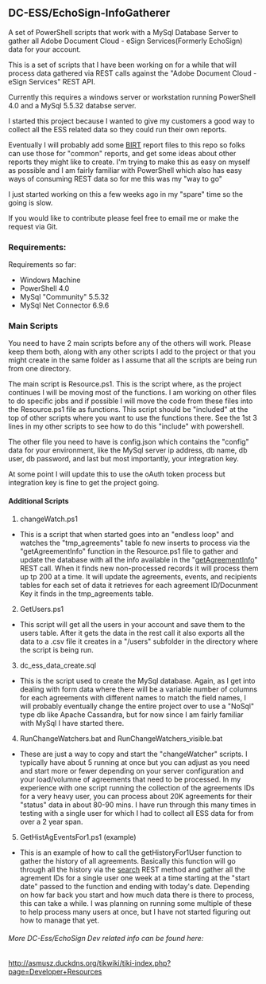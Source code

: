 ## DC-ESS/EchoSign-InfoGatherer
A set of PowerShell scripts that work with a MySql Database Server to gather all Adobe Document Cloud - eSign Services(Formerly EchoSign) data for your account.

This is a set of scripts that I have been working on for a while that will process data gathered via REST calls against the "Adobe Document Cloud - eSign Services" REST API.

Currently this requires a windows server or workstation running PowerShell 4.0 and a MySql 5.5.32 databse server.

I started this project because I wanted to give my customers a good way to collect all the ESS related data so they could run their own reports.

Eventually I will probably add some [BIRT](http://www.eclipse.org/birt/) report files to this repo so folks can use those for "common" reports, and get some ideas about other reports they might like to create.  I'm trying to make this as easy on myself as possible and I am fairly familiar with PowerShell which also has easy ways of consuming REST data so for me this was my "way to go"

I just started working on this a few weeks ago in my "spare" time so the going is slow.

If you would like to contribute please feel free to email me or make the request via Git.

### Requirements:
Requirements so far:

* Windows Machine 
* PowerShell 4.0
* MySql "Community" 5.5.32
* MySql  Net Connector 6.9.6

### Main Scripts
You need to have 2 main scripts before any of the others will work. Please keep them both, along with any other scripts I add to the project or that you might create in the same folder as I assume that all the scripts are being run from one directory.

The main script is Resource.ps1.  This is the script where, as the project continues I will be moving most of the functions.  I am working on other files to do specific jobs and if possible I will move the code from these files into the Resource.ps1 file as functions.  This script should be "included" at the top of other scripts where you want to use the functions there.  See the 1st 3 lines in my other scripts to see how to do this "include" with powershell. 

The other file you need to have is config.json which contains  the "config" data for your environment, like the MySql server ip address, db name, db user, db password, and last but most importantly, your integration key.

At some point I will update this to use the oAuth token process but integration key is fine to get the project going.

#### Additional Scripts

1. changeWatch.ps1

  * This is a script that when started goes into an "endless loop" and watches the "tmp_agreements" table fo new inserts to process via the "getAgreementInfo" function in the Resource.ps1 file to gather and update the database with all the info available in the "[getAgreementInfo](https://secure.echosign.com/public/docs/restapi/v3#!/agreements/_0_1)" REST call. When it finds new non-processed records it will process them up tp 200 at a time.  It will update the agreements, events, and recipients tables for each set of data it retrieves for each agreement ID/Docunment Key it finds in the tmp_agreements table.

2. GetUsers.ps1
 
  * This script will get all the users in your account and save them to the users table. After it gets the data in the rest call it also exports all the data to a .csv file it creates in a "/users" subfolder in the directory where the script is being run.

3. dc_ess_data_create.sql

  * This is the script used to create the MySql database.  Again, as I get into dealing with form data where there will be a variable number of columns for each agreements with different names to match the field names, I will probably eventually change the entire project over to use a "NoSql" type db like Apache Cassandra, but for now since I am fairly familiar with MySql I have started there.

4. RunChangeWatchers.bat and RunChangeWatchers_visible.bat
  * These are just a way to copy and start the "changeWatcher" scripts. I typically have about 5 running at once but you can adjust as you need and start more or fewer depending on your server configuration and your load/volumne of agreements that need to be processed. In my experience with one script running the collection of the agreements IDs for a very heavy user, you can process about 20K agreements for their "status" data in about 80-90 mins.  I have run through this many times in testing with a single user for which I had to collect all ESS data for from over a 2 year span.

5. GetHistAgEventsFor1.ps1 (example)
  * This is an example of how to call the getHistoryFor1User function to gather the history of all agreements. Basically this function will go through all the history via the [search](https://secure.echosign.com/public/docs/restapi/v3#!/search/) REST method and gather all the agrement IDs for a single user one week at a time starting at the "start date" passed to the function and ending with today's date.  Depending on how far back you start and how much data there is there to process, this can take a while.  I was planning on running some multiple of these to help process many users at once, but I have not started figuring out how to manage that yet. 



###### More DC-Ess/EchoSign Dev related info can be found here: 
http://asmusz.duckdns.org/tikwiki/tiki-index.php?page=Developer+Resources



